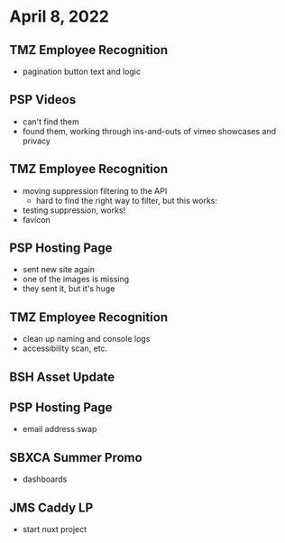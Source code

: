 # April 8, 2022

## TMZ Employee Recognition
- pagination button text and logic

## PSP Videos
- can't find them
- found them, working through ins-and-outs of vimeo showcases and privacy

## TMZ Employee Recognition
- moving suppression filtering to the API
	- hard to find the right way to filter, but this works: 
- testing suppression, works!
- favicon

## PSP Hosting Page
- sent new site again
- one of the images is missing
- they sent it, but it's huge

## TMZ Employee Recognition
- clean up naming and console logs
- accessibility scan, etc.

## BSH Asset Update

## PSP Hosting Page
- email address swap

## SBXCA Summer Promo
- dashboards

## JMS Caddy LP
- start nuxt project